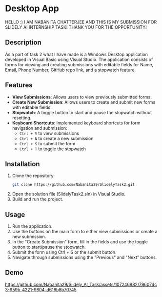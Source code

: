 # Desktop App

HELLO :) I AM NABANITA CHATTERJEE AND THIS IS MY SUBMISSION FOR SLIDELY AI INTERNSHIP TASK! THANK YOU FOR THE OPPORTUNITY!

## Description
As a part of task 2 what I have made is a Windows Desktop application developed in Visual Basic using Visual Studio. The application consists of forms for viewing and creating submissions with editable fields for Name, Email, Phone Number, GitHub repo link, and a stopwatch feature.

## Features
- **View Submissions**: Allows users to view previously submitted forms.
- **Create New Submission**: Allows users to create and submit new forms with editable fields.
- **Stopwatch**: A toggle button to start and pause the stopwatch without resetting.
- **Keyboard Shortcuts**: Implemented keyboard shortcuts for form navigation and submission:
  - `Ctrl + V` to view submissions
  - `Ctrl + N` to create a new submission
  - `Ctrl + S` to submit the form
  - `Ctrl + T` to toggle the stopwatch

## Installation
1. Clone the repository:
   ```bash
   git clone https://github.com/Nabanita29/SlidelyTask2.git
2. Open the solution file (SlidelyTask2.sln) in Visual Studio.    
3. Build and run the project.

## Usage
1. Run the application.     
2. Use the buttons on the main form to either view submissions or create a new submission.     
3. In the "Create Submission" form, fill in the fields and use the toggle button to start/pause the stopwatch.    
4. Submit the form using Ctrl + S or the submit button.    
5. Navigate through submissions using the "Previous" and "Next" buttons.

## Demo



https://github.com/Nabanita29/Slidely_AI_Task/assets/107246882/796074c3-959b-4221-9804-d616b8b70745




